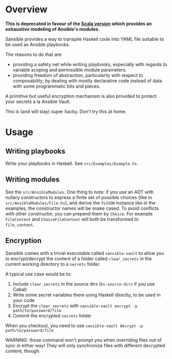 # Overview

**This is deprecated in favour of the [Scala version](https://github.com/citycontext/sansible) which provides an exhaustive modeling of Ansible's modules.**

Sansible provides a way to transpile Haskell code into YAML file suitable to be used as Ansible playbooks.

The reasons to do that are:

  - providing a safety net while writing playbooks, especially with regards to variable scoping and permissible module parameters.
  - providing freedom of abstraction, particularily with respect to composability, by dealing with mostly declarative code instead of data with some programmatic bits and pieces.

A primitive but useful encryption mechanism is also provided to protect your secrets a la Ansible Vault.

This is (and will stay) super hacky. Don't try this at home.

# Usage

## Writing playbooks

Write your playbooks in Haskell. See `src/Examples/Example.hs`.

## Writing modules

See the `src/AnsibleModules`. One thing to note: if you use an ADT with nullary constructors to express a finite set of possible choices (like in `src/AnsibleModules/File.hs`), and derive the `ToJSON` instance like in the examples, the constructor names will be snake cased. To avoid conflicts with other constructor, you can prepend them by `Choice`. For example `FileContent` and `ChoiceFileContent` will both be transformed to `file_content`.

## Encryption

Sansible comes with a trivial executable called `sansible-vault` to allow you to encrypt/decrypt the content of a folder called `clear_secrets` in the current working directory to a `secrets` folder.

A typical use case would be to:

  1. Include `clear_secrets` in the source dirs (`hs-source-dirs` if you use Cabal)
  2. Write some secret variables there using Haskell directly, to be used in your code
  3. Encrypt the `clear_secrets` with `sansible-vault encrypt -p path/to/password/file`
  4. Commit the encrypted `secrets` folder

When you checkout, you need to use `sansible-vault decrypt -p path/to/password/file`

WARNING: those command won't prompt you when overriding files out of sync in either way! They will only synchronize files with different decrypted content, though.
